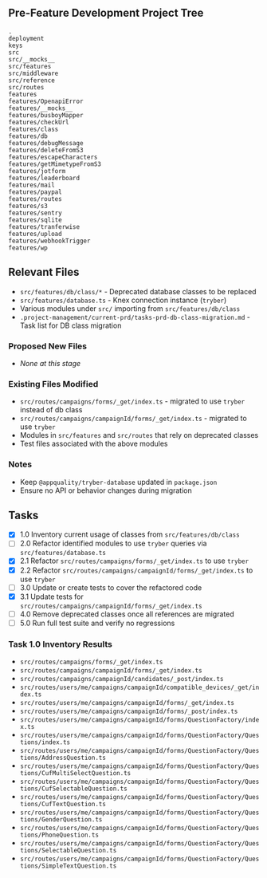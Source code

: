 ## Pre-Feature Development Project Tree

```
.
deployment
keys
src
src/__mocks__
src/features
src/middleware
src/reference
src/routes
features
features/OpenapiError
features/__mocks__
features/busboyMapper
features/checkUrl
features/class
features/db
features/debugMessage
features/deleteFromS3
features/escapeCharacters
features/getMimetypeFromS3
features/jotform
features/leaderboard
features/mail
features/paypal
features/routes
features/s3
features/sentry
features/sqlite
features/tranferwise
features/upload
features/webhookTrigger
features/wp
```

## Relevant Files

- `src/features/db/class/*` - Deprecated database classes to be replaced
- `src/features/database.ts` - Knex connection instance (`tryber`)
- Various modules under `src/` importing from `src/features/db/class`
- `.project-management/current-prd/tasks-prd-db-class-migration.md` - Task list for DB class migration

### Proposed New Files

- _None at this stage_

### Existing Files Modified

- `src/routes/campaigns/forms/_get/index.ts` - migrated to use `tryber` instead of db class
- `src/routes/campaigns/campaignId/forms/_get/index.ts` - migrated to use `tryber`
- Modules in `src/features` and `src/routes` that rely on deprecated classes
- Test files associated with the above modules

### Notes

- Keep `@appquality/tryber-database` updated in `package.json`
- Ensure no API or behavior changes during migration

## Tasks

- [x] 1.0 Inventory current usage of classes from `src/features/db/class`
- [ ] 2.0 Refactor identified modules to use `tryber` queries via `src/features/database.ts`
- [x] 2.1 Refactor `src/routes/campaigns/forms/_get/index.ts` to use `tryber`
- [x] 2.2 Refactor `src/routes/campaigns/campaignId/forms/_get/index.ts` to use `tryber`
- [ ] 3.0 Update or create tests to cover the refactored code
- [x] 3.1 Update tests for `src/routes/campaigns/campaignId/forms/_get/index.ts`
- [ ] 4.0 Remove deprecated classes once all references are migrated
- [ ] 5.0 Run full test suite and verify no regressions

### Task 1.0 Inventory Results

- `src/routes/campaigns/forms/_get/index.ts`
- `src/routes/campaigns/campaignId/forms/_get/index.ts`
- `src/routes/campaigns/campaignId/candidates/_post/index.ts`
- `src/routes/users/me/campaigns/campaignId/compatible_devices/_get/index.ts`
- `src/routes/users/me/campaigns/campaignId/forms/_get/index.ts`
- `src/routes/users/me/campaigns/campaignId/forms/_post/index.ts`
- `src/routes/users/me/campaigns/campaignId/forms/QuestionFactory/index.ts`
- `src/routes/users/me/campaigns/campaignId/forms/QuestionFactory/Questions/index.ts`
- `src/routes/users/me/campaigns/campaignId/forms/QuestionFactory/Questions/AddressQuestion.ts`
- `src/routes/users/me/campaigns/campaignId/forms/QuestionFactory/Questions/CufMultiSelectQuestion.ts`
- `src/routes/users/me/campaigns/campaignId/forms/QuestionFactory/Questions/CufSelectableQuestion.ts`
- `src/routes/users/me/campaigns/campaignId/forms/QuestionFactory/Questions/CufTextQuestion.ts`
- `src/routes/users/me/campaigns/campaignId/forms/QuestionFactory/Questions/GenderQuestion.ts`
- `src/routes/users/me/campaigns/campaignId/forms/QuestionFactory/Questions/PhoneQuestion.ts`
- `src/routes/users/me/campaigns/campaignId/forms/QuestionFactory/Questions/SelectableQuestion.ts`
- `src/routes/users/me/campaigns/campaignId/forms/QuestionFactory/Questions/SimpleTextQuestion.ts`
